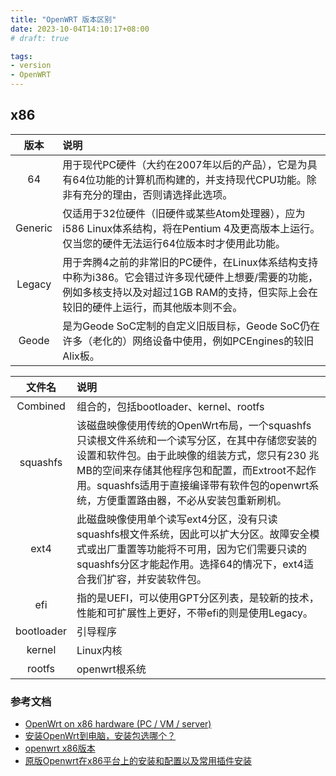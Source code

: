 ```yaml
---
title: "OpenWRT 版本区别"
date: 2023-10-04T14:10:17+08:00
# draft: true

tags:
- version
- OpenWRT
---
```


## x86

| 版本 | 说明 |
| :-: | :--- |
| 64 | 用于现代PC硬件（大约在2007年以后的产品），它是为具有64位功能的计算机而构建的，并支持现代CPU功能。除非有充分的理由，否则请选择此选项。|
| Generic | 仅适用于32位硬件（旧硬件或某些Atom处理器），应为i586 Linux体系结构，将在Pentium 4及更高版本上运行。仅当您的硬件无法运行64位版本时才使用此功能。|
| Legacy | 用于奔腾4之前的非常旧的PC硬件，在Linux体系结构支持中称为i386。它会错过许多现代硬件上想要/需要的功能，例如多核支持以及对超过1GB RAM的支持，但实际上会在较旧的硬件上运行，而其他版本则不会。|
| Geode | 是为Geode SoC定制的自定义旧版目标，Geode SoC仍在许多（老化的）网络设备中使用，例如PCEngines的较旧Alix板。|

| 文件名 | 说明 |
| :---: | :--- |
| Combined | 组合的，包括bootloader、kernel、rootfs |
| squashfs | 该磁盘映像使用传统的OpenWrt布局，一个squashfs只读根文件系统和一个读写分区，在其中存储您安装的设置和软件包。由于此映像的组装方式，您只有230 兆MB的空间来存储其他程序包和配置，而Extroot不起作用。squashfs适用于直接编译带有软件包的openwrt系统，方便重置路由器，不必从安装包重新刷机。|
| ext4 | 此磁盘映像使用单个读写ext4分区，没有只读squashfs根文件系统，因此可以扩大分区。故障安全模式或出厂重置等功能将不可用，因为它们需要只读的squashfs分区才能起作用。选择64的情况下，ext4适合我们扩容，并安装软件包。|
| efi | 指的是UEFI，可以使用GPT分区列表，是较新的技术，性能和可扩展性上更好，不带efi的则是使用Legacy。 |
| bootloader | 引导程序 |
| kernel | Linux内核 |
| rootfs | openwrt根系统 |

### 参考文档

- [OpenWrt on x86 hardware (PC / VM / server)](https://openwrt.org/docs/guide-user/installation/openwrt_x86)
- [安装OpenWrt到电脑，安装包选哪个？](https://blog.csdn.net/WTCLLB/article/details/131094724)
- [openwrt x86版本](https://www.right.com.cn/forum/forum.php?mod=viewthread&tid=193351&page=1&authorid=227980)
- [原版Openwrt在x86平台上的安装和配置以及常用插件安装](https://www.bilibili.com/read/cv21254550/)

